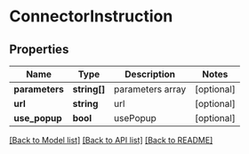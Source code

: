 # ConnectorInstruction

## Properties
Name | Type | Description | Notes
------------ | ------------- | ------------- | -------------
**parameters** | **string[]** | parameters array | [optional] 
**url** | **string** | url | [optional] 
**use_popup** | **bool** | usePopup | [optional] 

[[Back to Model list]](../README.md#documentation-for-models) [[Back to API list]](../README.md#documentation-for-api-endpoints) [[Back to README]](../README.md)


